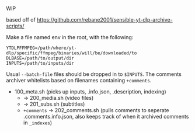 WIP

based off of https://github.com/rebane2001/sensible-yt-dlp-archive-scripts/

Make a file named env in the root, with the following:
```env
YTDLPFFMPEG=/path/where/yt-dlp/specific/ffmpeg/binaries/will/be/downloaded/to
DLBASE=/path/to/output/dir
INPUTS=/path/to/inputs/dir
```

Usual `--batch-file` files should be dropped in to `$INPUTS`. The comments archiver whitelists based on filenames containing `+comments`.

 - 100_meta.sh (picks up inputs, .info.json, .description, indexing)
    - → 200_media.sh (video files)
    - → 201_subs.sh (subtitles)
    - `+comments` → 202_comments.sh (pulls comments to seperate .comments.info.json, also keeps track of when it archived comments in `_indexes`)

